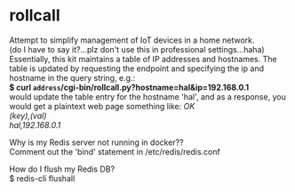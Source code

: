 # rollcall
Attempt to simplify management of IoT devices in a home network.  
(do I have to say it?...plz don't use this in professional settings...haha)  
Essentially, this kit maintains a table of IP addresses and hostnames. The table is updated by requesting the endpoint and specifying the ip and hostname in the query string, e.g.:  
<b>$ curl `address`/cgi-bin/rollcall.py?hostname=hal&ip=192.168.0.1</b>  
would update the table entry for the hostname 'hal', and as a response, you would get a plaintext web page something like:
<i>
OK  
(key),(val)  
hal,192.168.0.1  
</i>

Why is my Redis server not running in docker??  
Comment out the 'bind' statement in /etc/redis/redis.conf

How do I flush my Redis DB?  
$ redis-cli flushall
